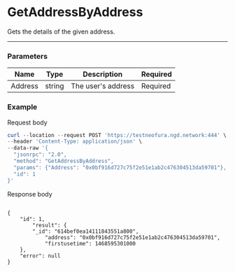 # GetAddressByAddress
Gets the details of the given address.
<hr>

### Parameters

|    Name    | Type | Description |  Required |
| ---------- | --- |    ------    | -----|
| Address       | string|  The user's address| Required|

### Example

Request body

```powershell
curl --location --request POST 'https://testneofura.ngd.network:444' \
--header 'Content-Type: application/json' \
--data-raw '{
  "jsonrpc": "2.0",
  "method": "GetAddressByAddress",
  "params": {"Address": "0x0bf916d727c75f2e51e1ab2c476304513da59701"},
  "id": 1
}'
```

Response body

```json5

{
    "id": 1,
        "result": {
        "_id": "614bef0ea14111843551a800",
            "address": "0x0bf916d727c75f2e51e1ab2c476304513da59701",
            "firstusetime": 1468595301000
    },
    "error": null
}
```

